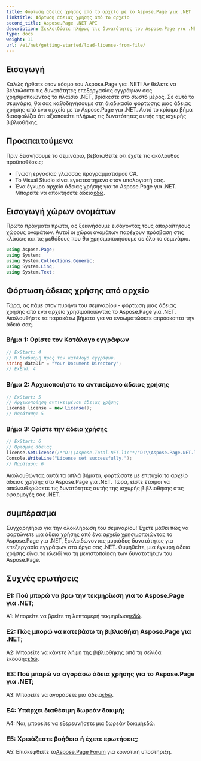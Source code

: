 ```yaml
---
title: Φόρτωση άδειας χρήσης από το αρχείο με το Aspose.Page για .NET
linktitle: Φόρτωση άδειας χρήσης από το αρχείο
second_title: Aspose.Page .NET API
description: Ξεκλειδώστε πλήρως τις δυνατότητες του Aspose.Page για .NET, κατακτώντας την τέχνη της φόρτωσης αδειών από αρχεία. Αυξήστε τις δυνατότητες επεξεργασίας εγγράφων σας απρόσκοπτα.
type: docs
weight: 11
url: /el/net/getting-started/load-license-from-file/
---
```

## Εισαγωγή

Καλώς ήρθατε στον κόσμο του Aspose.Page για .NET! Αν θέλετε να βελτιώσετε τις δυνατότητες επεξεργασίας εγγράφων σας χρησιμοποιώντας το πλαίσιο .NET, βρίσκεστε στο σωστό μέρος. Σε αυτό το σεμινάριο, θα σας καθοδηγήσουμε στη διαδικασία φόρτωσης μιας άδειας χρήσης από ένα αρχείο με το Aspose.Page για .NET. Αυτό το κρίσιμο βήμα διασφαλίζει ότι αξιοποιείτε πλήρως τις δυνατότητες αυτής της ισχυρής βιβλιοθήκης.

## Προαπαιτούμενα

Πριν ξεκινήσουμε το σεμινάριο, βεβαιωθείτε ότι έχετε τις ακόλουθες προϋποθέσεις:

- Γνώση εργασίας γλώσσας προγραμματισμού C#.
- Το Visual Studio είναι εγκατεστημένο στον υπολογιστή σας.
-  Ένα έγκυρο αρχείο άδειας χρήσης για το Aspose.Page για .NET. Μπορείτε να αποκτήσετε άδεια[εδώ](https://purchase.aspose.com/buy).

## Εισαγωγή χώρων ονομάτων

Πρώτα πράγματα πρώτα, ας ξεκινήσουμε εισάγοντας τους απαραίτητους χώρους ονομάτων. Αυτοί οι χώροι ονομάτων παρέχουν πρόσβαση στις κλάσεις και τις μεθόδους που θα χρησιμοποιήσουμε σε όλο το σεμινάριο.

```csharp
using Aspose.Page;
using System;
using System.Collections.Generic;
using System.Linq;
using System.Text;
```

## Φόρτωση άδειας χρήσης από αρχείο

Τώρα, ας πάμε στον πυρήνα του σεμιναρίου - φόρτωση μιας άδειας χρήσης από ένα αρχείο χρησιμοποιώντας το Aspose.Page για .NET. Ακολουθήστε τα παρακάτω βήματα για να ενσωματώσετε απρόσκοπτα την άδειά σας.

### Βήμα 1: Ορίστε τον Κατάλογο εγγράφων

```csharp
// ExStart: 4
// Η διαδρομή προς τον κατάλογο εγγράφων.
string dataDir = "Your Document Directory";
// ExEnd: 4
```

### Βήμα 2: Αρχικοποιήστε το αντικείμενο άδειας χρήσης

```csharp
// ExStart: 5
// Αρχικοποίηση αντικειμένου άδειας χρήσης
License license = new License();
// Παράταση: 5
```

### Βήμα 3: Ορίστε την άδεια χρήσης

```csharp
// ExStart: 6
// Ορισμός άδειας
license.SetLicense(/*"D:\\Aspose.Total.NET.lic"*/"D:\\Aspose.Page.NET.lic");
Console.WriteLine("License set successfully.");
// Παράταση: 6
```

Ακολουθώντας αυτά τα απλά βήματα, φορτώσατε με επιτυχία το αρχείο άδειας χρήσης στο Aspose.Page για .NET. Τώρα, είστε έτοιμοι να απελευθερώσετε τις δυνατότητες αυτής της ισχυρής βιβλιοθήκης στις εφαρμογές σας .NET.

## συμπέρασμα

Συγχαρητήρια για την ολοκλήρωση του σεμιναρίου! Έχετε μάθει πώς να φορτώνετε μια άδεια χρήσης από ένα αρχείο χρησιμοποιώντας το Aspose.Page για .NET, ξεκλειδώνοντας μυριάδες δυνατότητες για επεξεργασία εγγράφων στα έργα σας .NET. Θυμηθείτε, μια έγκυρη άδεια χρήσης είναι το κλειδί για τη μεγιστοποίηση των δυνατοτήτων του Aspose.Page.


## Συχνές ερωτήσεις

### Ε1: Πού μπορώ να βρω την τεκμηρίωση για το Aspose.Page για .NET;

 A1: Μπορείτε να βρείτε τη λεπτομερή τεκμηρίωση[εδώ](https://reference.aspose.com/page/net/).

### Ε2: Πώς μπορώ να κατεβάσω τη βιβλιοθήκη Aspose.Page για .NET;

 A2: Μπορείτε να κάνετε λήψη της βιβλιοθήκης από τη σελίδα έκδοσης[εδώ](https://releases.aspose.com/page/net/).

### Ε3: Πού μπορώ να αγοράσω άδεια χρήσης για το Aspose.Page για .NET;

 A3: Μπορείτε να αγοράσετε μια άδεια[εδώ](https://purchase.aspose.com/buy).

### Ε4: Υπάρχει διαθέσιμη δωρεάν δοκιμή;

 A4: Ναι, μπορείτε να εξερευνήσετε μια δωρεάν δοκιμή[εδώ](https://releases.aspose.com/).

### Ε5: Χρειάζεστε βοήθεια ή έχετε ερωτήσεις; 

 A5: Επισκεφθείτε το[Aspose.Page Forum](https://forum.aspose.com/c/page/39) για κοινοτική υποστήριξη.
